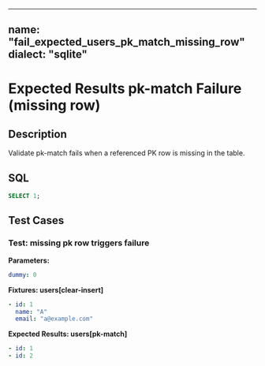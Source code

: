----
name: "fail_expected_users_pk_match_missing_row"
dialect: "sqlite"
----

# Expected Results pk-match Failure (missing row)

## Description
Validate pk-match fails when a referenced PK row is missing in the table.

## SQL
```sql
SELECT 1;
```

## Test Cases

### Test: missing pk row triggers failure

**Parameters:**
```yaml
dummy: 0
```

**Fixtures: users[clear-insert]**
```yaml
- id: 1
  name: "A"
  email: "a@example.com"
```

**Expected Results: users[pk-match]**
```yaml
- id: 1
- id: 2
```

